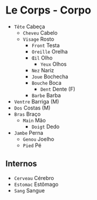 # Le Corps - Corpo

-   `Tête` Cabeça
    -   `Cheveu` Cabelo
    -   `Visage` Rosto
        -   `Front` Testa
        -   `Oreille` Orelha
        -   `Œil` Olho
            -   `Yeux` Olhos
        -   `Nez` Nariz
        -   `Joue` Bochecha
        -   `Bouche` Boca
            -   `Dent` Dente (F)
        -   `Barbe` Barba
-   `Ventre` Barriga (M)
-   `Dos` Costas (M)
-   `Bras` Braço
    -   `Main` Mão
        -   `Doigt` Dedo
-   `Jambe` Perna
    -   `Genou` Joelho
    -   `Pied` Pé

## Internos

-   `Cerveau` Cérebro
-   `Estomac` Estômago
-   `Sang` Sangue
